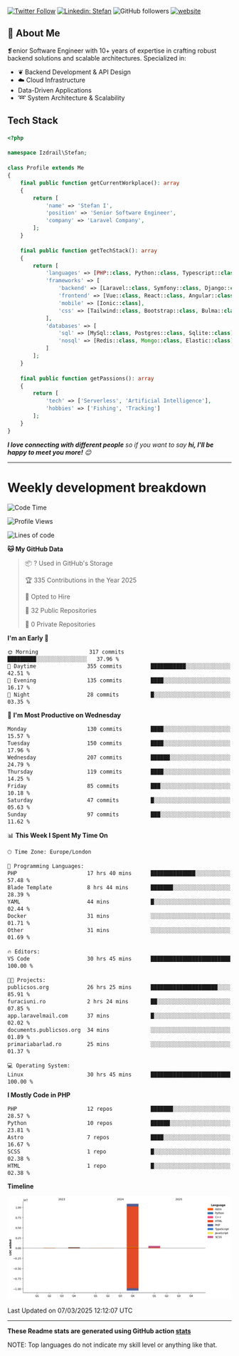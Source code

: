 [![Twitter Follow](https://img.shields.io/twitter/follow/thephpteacher?label=Follow)](https://twitter.com/intent/follow?screen_name=thephpteacher)
[![Linkedin: Stefan](https://img.shields.io/badge/izdrail-blue?style=flat-square&logo=Linkedin&logoColor=white&link=https://www.linkedin.com/in/izdrail/)](https://www.linkedin.com/in/izdrail/)
![GitHub followers](https://img.shields.io/github/followers/izdrail?label=Follow&style=social)
[![website](https://img.shields.io/badge/Website-46a2f1.svg?&style=flat-square&logo=Google-Chrome&logoColor=white&link=https://izdrail.com/)](https://izdrail.com/)

## 🚀 About Me
❡enior Software Engineer with 10+ years of expertise in crafting robust backend solutions and scalable architectures. 
Specialized in:

- ❦ Backend Development & API Design
- ☁️ Cloud Infrastructure
-  Data-Driven Applications
- ➿ System Architecture & Scalability

## Tech Stack

```php
<?php

namespace Izdrail\Stefan;

class Profile extends Me
{
    final public function getCurrentWorkplace(): array
    {
        return [
            'name' => 'Stefan I',
            'position' => 'Senior Software Engineer',
            'company' => 'Laravel Company',
        ];
    }
    
    final public function getTechStack(): array
    {
        return [
            'languages' => [PHP::class, Python::class, Typescript::class],
            'frameworks' => [
                'backend' => [Laravel::class, Symfony::class, Django::class, FastApi::class],
                'frontend' => [Vue::class, React::class, Angular::class],
                'mobile' => [Ionic::class],
                'css' => [Tailwind::class, Bootstrap::class, Bulma::class]
            ],
            'databases' => [
                'sql' => [MySql::class, Postgres::class, Sqlite::class],
                'nosql' => [Redis::class, Mongo::class, Elastic::class]
            ]
        ];
    }

    final public function getPassions(): array
    {
        return [
            'tech' => ['Serverless', 'Artificial Intelligence'],
            'hobbies' => ['Fishing', 'Tracking']
        ];
    }
}
```
 <em><b>I love connecting with different people</b> so if you want to say <b>hi, I'll be happy to meet you more!</b> 😊</em>


---
# Weekly development breakdown
<!--START_SECTION:waka-->
![Code Time](http://img.shields.io/badge/Code%20Time-1%2C138%20hrs%2044%20mins-blue)

![Profile Views](http://img.shields.io/badge/Profile%20Views-34-blue)

![Lines of code](https://img.shields.io/badge/From%20Hello%20World%20I%27ve%20Written-11.7%20million%20lines%20of%20code-blue)

**🐱 My GitHub Data** 

> 📦 ? Used in GitHub's Storage 
 > 
> 🏆 335 Contributions in the Year 2025
 > 
> 💼 Opted to Hire
 > 
> 📜 32 Public Repositories 
 > 
> 🔑 0 Private Repositories 
 > 
**I'm an Early 🐤** 

```text
🌞 Morning                317 commits         █████████░░░░░░░░░░░░░░░░   37.96 % 
🌆 Daytime                355 commits         ███████████░░░░░░░░░░░░░░   42.51 % 
🌃 Evening                135 commits         ████░░░░░░░░░░░░░░░░░░░░░   16.17 % 
🌙 Night                  28 commits          █░░░░░░░░░░░░░░░░░░░░░░░░   03.35 % 
```
📅 **I'm Most Productive on Wednesday** 

```text
Monday                   130 commits         ████░░░░░░░░░░░░░░░░░░░░░   15.57 % 
Tuesday                  150 commits         ████░░░░░░░░░░░░░░░░░░░░░   17.96 % 
Wednesday                207 commits         ██████░░░░░░░░░░░░░░░░░░░   24.79 % 
Thursday                 119 commits         ████░░░░░░░░░░░░░░░░░░░░░   14.25 % 
Friday                   85 commits          ███░░░░░░░░░░░░░░░░░░░░░░   10.18 % 
Saturday                 47 commits          █░░░░░░░░░░░░░░░░░░░░░░░░   05.63 % 
Sunday                   97 commits          ███░░░░░░░░░░░░░░░░░░░░░░   11.62 % 
```


📊 **This Week I Spent My Time On** 

```text
🕑︎ Time Zone: Europe/London

💬 Programming Languages: 
PHP                      17 hrs 40 mins      ██████████████░░░░░░░░░░░   57.48 % 
Blade Template           8 hrs 44 mins       ███████░░░░░░░░░░░░░░░░░░   28.39 % 
YAML                     44 mins             █░░░░░░░░░░░░░░░░░░░░░░░░   02.44 % 
Docker                   31 mins             ░░░░░░░░░░░░░░░░░░░░░░░░░   01.71 % 
Other                    31 mins             ░░░░░░░░░░░░░░░░░░░░░░░░░   01.69 % 

🔥 Editors: 
VS Code                  30 hrs 45 mins      █████████████████████████   100.00 % 

🐱‍💻 Projects: 
publicsos.org            26 hrs 25 mins      █████████████████████░░░░   85.91 % 
furaciuni.ro             2 hrs 24 mins       ██░░░░░░░░░░░░░░░░░░░░░░░   07.85 % 
app.laravelmail.com      37 mins             █░░░░░░░░░░░░░░░░░░░░░░░░   02.02 % 
documents.publicsos.org  34 mins             ░░░░░░░░░░░░░░░░░░░░░░░░░   01.89 % 
primariabarlad.ro        25 mins             ░░░░░░░░░░░░░░░░░░░░░░░░░   01.37 % 

💻 Operating System: 
Linux                    30 hrs 45 mins      █████████████████████████   100.00 % 
```

**I Mostly Code in PHP** 

```text
PHP                      12 repos            ███████░░░░░░░░░░░░░░░░░░   28.57 % 
Python                   10 repos            ██████░░░░░░░░░░░░░░░░░░░   23.81 % 
Astro                    7 repos             ████░░░░░░░░░░░░░░░░░░░░░   16.67 % 
SCSS                     1 repo              █░░░░░░░░░░░░░░░░░░░░░░░░   02.38 % 
HTML                     1 repo              █░░░░░░░░░░░░░░░░░░░░░░░░   02.38 % 
```



**Timeline**

![Lines of Code chart](https://raw.githubusercontent.com/izdrail/izdrail/master/assets/bar_graph.png)


 Last Updated on 07/03/2025 12:12:07 UTC
<!--END_SECTION:waka-->

---


**These Readme stats are generated using GitHub action [stats](https://github.com/izdrail/stats)**

NOTE: Top languages do not indicate my skill level or anything like that. 
